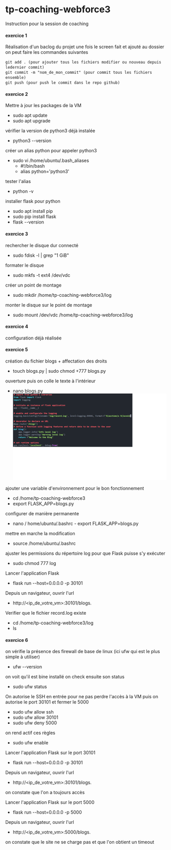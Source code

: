 # tp-coaching-webforce3

Instruction pour la session de coaching

#### exercice 1

Réalisation d'un baclog du projet
une fois le screen fait et ajouté au dossier on peut faire les commandes suivantes

```
git add . (pour ajouter tous les fichiers modifier ou nouveau depuis ledernier commit)
git commit -m "nom_de_mon_commit" (pour commit tous les fichiers ensemble)
git push (pour push le commit dans le repo github)
```

#### exercice 2

Mettre à jour les packages de la VM

- sudo apt update
- sudo apt upgrade

vérifier la version de python3 déjà instalée

- python3 --version

créer un alias python pour appeler python3

- sudo vi /home/ubuntu/.bash_aliases
  - #!/bin/bash
  - alias python='python3'

tester l'alias

- python -v

installer flask pour python

- sudo apt install pip
- sudo pip install flask
- flask --version

#### exercice 3

rechercher le disque dur connecté

- sudo fdisk -l | grep "1 GiB"

formater le disque

- sudo mkfs -t ext4 /dev/vdc

créer un point de montage

- sudo mkdir /home/tp-coaching-webforce3/log

monter le disque sur le point de montage

- sudo mount /dev/vdc /home/tp-coaching-webforce3/log

#### exercice 4

configuration déjà réalisée

#### exercice 5

création du fichier blogs + affectation des droits

- touch blogs.py | sudo chmod +777 blogs.py

ouverture puis on colle le texte à l'intérieur

- nano blogs.py
  ![Alt text](screen-file-blogs.png)

ajouter une variable d'environnement pour le bon fonctionnement

- cd /home/tp-coaching-webforce3
- export FLASK_APP=blogs.py

configurer de manière permanente

- nano / home/ubuntu/.bashrc - export FLASK_APP=blogs.py

mettre en marche la modification

- source /home/ubuntu/.bashrc

ajuster les permissions du répertoire log pour que Flask puisse s'y exécuter

- sudo chmod 777 log

Lancer l'application Flask

- flask run --host=0.0.0.0 -p 30101

Depuis un navigateur, ouvrir l'url

- http://<ip_de_votre_vm>:30101/blogs.

Verifier que le fichier record.log existe

- cd /home/tp-coaching-webforce3/log
- ls

#### exercice 6

on vérifie la présence des firewall de base de linux (ici ufw qui est le plus simple à utiliser)

- ufw --version

on voit qu'il est bine installé on check ensuite son status

- sudo ufw status

On autorise le SSH en entrée pour ne pas perdre l'accès à la VM puis on autorise le port 30101 et fermer le 5000

- sudo ufw allow ssh
- sudo ufw allow 30101
- sudo ufw deny 5000

on rend actif ces règles

- sudo ufw enable

Lancer l'application Flask sur le port 30101

- flask run --host=0.0.0.0 -p 30101

Depuis un navigateur, ouvrir l'url

- http://<ip_de_votre_vm>:30101/blogs.

on constate que l'on a toujours accès

Lancer l'application Flask sur le port 5000

- flask run --host=0.0.0.0 -p 5000

Depuis un navigateur, ouvrir l'url

- http://<ip_de_votre_vm>:5000/blogs.

on constate que le site ne se charge pas et que l'on obtient un timeout

